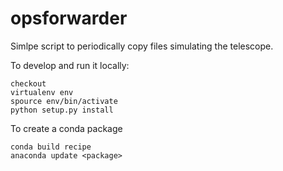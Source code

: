 # opsforwarder
Simlpe script to periodically copy files simulating the telescope.

To develop and run it locally:

    checkout
    virtualenv env
    spource env/bin/activate
    python setup.py install


To create a conda package

    conda build recipe
    anaconda update <package>
